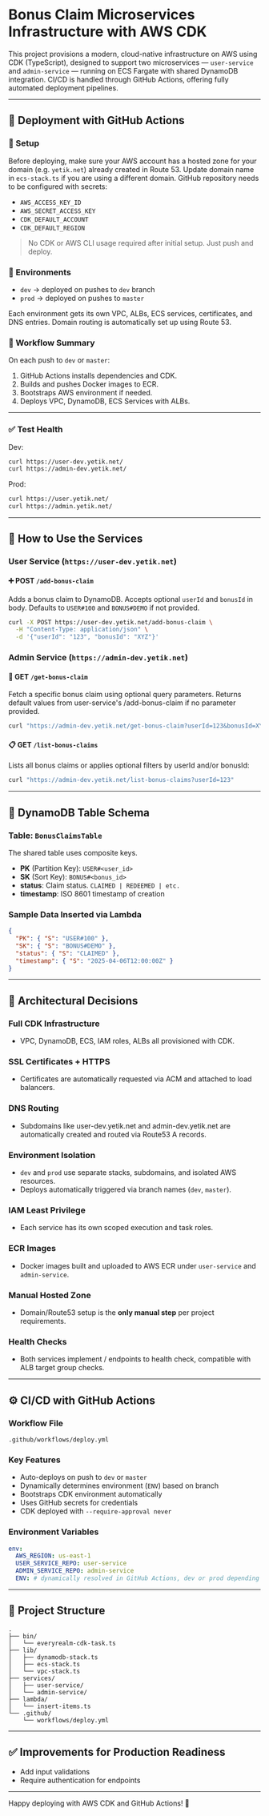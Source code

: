 # Bonus Claim Microservices Infrastructure with AWS CDK

This project provisions a modern, cloud-native infrastructure on AWS using CDK (TypeScript), designed to support two microservices — `user-service` and `admin-service` — running on ECS Fargate with shared DynamoDB integration. CI/CD is handled through GitHub Actions, offering fully automated deployment pipelines.

---

## 🚀 Deployment with GitHub Actions

### 🔐 Setup

Before deploying, make sure your AWS account has a hosted zone for your domain (e.g. `yetik.net`) already created in Route 53.
Update domain name in `ecs-stack.ts` if you are using a different domain.
GitHub repository needs to be configured with secrets:
  - `AWS_ACCESS_KEY_ID`
  - `AWS_SECRET_ACCESS_KEY`
  - `CDK_DEFAULT_ACCOUNT`
  - `CDK_DEFAULT_REGION`

> No CDK or AWS CLI usage required after initial setup. Just push and deploy.

### 🌱 Environments

- `dev` → deployed on pushes to `dev` branch
- `prod` → deployed on pushes to `master`

Each environment gets its own VPC, ALBs, ECS services, certificates, and DNS entries. Domain routing is automatically set up using Route 53.

### 🔄 Workflow Summary
On each push to `dev` or `master`:
1. GitHub Actions installs dependencies and CDK.
2. Builds and pushes Docker images to ECR.
3. Bootstraps AWS environment if needed.
4. Deploys VPC, DynamoDB, ECS Services with ALBs.

---

### ✅ Test Health
Dev:
```bash
curl https://user-dev.yetik.net/
curl https://admin-dev.yetik.net/
```
Prod:
```bash
curl https://user.yetik.net/
curl https://admin.yetik.net/
```

---

## 🧪 How to Use the Services

### **User Service** (`https://user-dev.yetik.net`)

#### ➕ POST `/add-bonus-claim`

Adds a bonus claim to DynamoDB. Accepts optional `userId` and `bonusId` in body. Defaults to `USER#100` and `BONUS#DEMO` if not provided.

```bash
curl -X POST https://user-dev.yetik.net/add-bonus-claim \
  -H "Content-Type: application/json" \
  -d '{"userId": "123", "bonusId": "XYZ"}'
```

### **Admin Service** (`https://admin-dev.yetik.net`)

#### 📄 GET `/get-bonus-claim`

Fetch a specific bonus claim using optional query parameters. Returns default values from user-service's /add-bonus-claim if no parameter provided.

```bash
curl "https://admin-dev.yetik.net/get-bonus-claim?userId=123&bonusId=XYZ"
```

#### 📋 GET `/list-bonus-claims`

Lists all bonus claims or applies optional filters by userId and/or bonusId:

```bash
curl "https://admin-dev.yetik.net/list-bonus-claims?userId=123"
```

---

## 🧩 DynamoDB Table Schema

### Table: `BonusClaimsTable`

The shared table uses composite keys.

- **PK** (Partition Key): `USER#<user_id>`
- **SK** (Sort Key): `BONUS#<bonus_id>`
- **status**: Claim status. `CLAIMED | REDEEMED | etc.`
- **timestamp**: ISO 8601 timestamp of creation

### Sample Data Inserted via Lambda
```json
{
  "PK": { "S": "USER#100" },
  "SK": { "S": "BONUS#DEMO" },
  "status": { "S": "CLAIMED" },
  "timestamp": { "S": "2025-04-06T12:00:00Z" }
}
```

---

## 🧠 Architectural Decisions

### Full CDK Infrastructure
- VPC, DynamoDB, ECS, IAM roles, ALBs all provisioned with CDK.

### SSL Certificates + HTTPS
- Certificates are automatically requested via ACM and attached to load balancers.

### DNS Routing
- Subdomains like user-dev.yetik.net and admin-dev.yetik.net are automatically created and routed via Route53 A records.

### Environment Isolation
- `dev` and `prod` use separate stacks, subdomains, and isolated AWS resources.
- Deploys automatically triggered via branch names (`dev`, `master`).

### IAM Least Privilege
- Each service has its own scoped execution and task roles.

### ECR Images
- Docker images built and uploaded to AWS ECR under `user-service` and `admin-service`.

### Manual Hosted Zone
- Domain/Route53 setup is the **only manual step** per project requirements.

### Health Checks
- Both services implement / endpoints to health check, compatible with ALB target group checks.

---

## ⚙️ CI/CD with GitHub Actions

### Workflow File
`.github/workflows/deploy.yml`

### Key Features
- Auto-deploys on push to `dev` or `master`
- Dynamically determines environment (`ENV`) based on branch
- Bootstraps CDK environment automatically
- Uses GitHub secrets for credentials
- CDK deployed with `--require-approval never`

### Environment Variables
```yaml
env:
  AWS_REGION: us-east-1
  USER_SERVICE_REPO: user-service
  ADMIN_SERVICE_REPO: admin-service
  ENV: # dynamically resolved in GitHub Actions, dev or prod depending on branch
```

---

## 📁 Project Structure
```
.
├── bin/
│   └── everyrealm-cdk-task.ts
├── lib/
│   ├── dynamodb-stack.ts
│   ├── ecs-stack.ts
│   └── vpc-stack.ts
├── services/
│   ├── user-service/
│   └── admin-service/
├── lambda/
│   └── insert-items.ts
└── .github/
    └── workflows/deploy.yml
```

---

## ✅ Improvements for Production Readiness
- Add input validations
- Require authentication for endpoints

---

Happy deploying with AWS CDK and GitHub Actions! 🎉